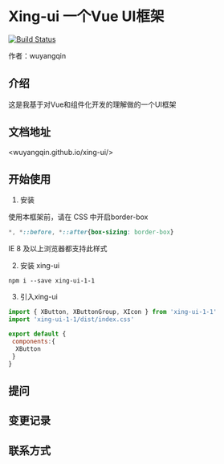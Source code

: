# Xing-ui 一个Vue UI框架

[![Build Status](https://travis-ci.org/wuyangqin/xing-ui.svg?branch=master)](https://travis-ci.org/wuyangqin/xing-ui)

作者：wuyangqin

## 介绍
这是我基于对Vue和组件化开发的理解做的一个UI框架

## 文档地址
<wuyangqin.github.io/xing-ui/>

## 开始使用
1. 安装

使用本框架前，请在 CSS 中开启border-box
```css
*, *::before, *::after{box-sizing: border-box}
```
IE 8 及以上浏览器都支持此样式

2. 安装 xing-ui
```
npm i --save xing-ui-1-1
```

3. 引入xing-ui
```js
import { XButton, XButtonGroup, XIcon } from 'xing-ui-1-1'
import 'xing-ui-1-1/dist/index.css'

export default {
 components:{
  XButton
 }
}
```

## 提问

## 变更记录

## 联系方式

